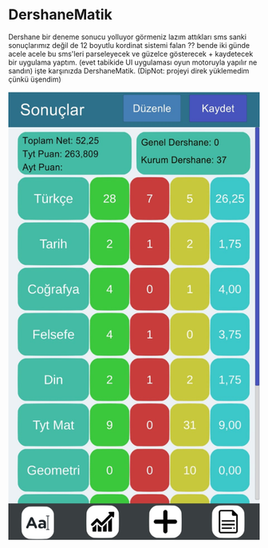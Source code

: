 # DershaneMatik

Dershane bir deneme sonucu yolluyor görmeniz lazım attıkları sms sanki sonuçlarımız değil de 12 boyutlu kordinat sistemi falan ?? bende iki günde acele acele bu sms'leri parseleyecek ve güzelce gösterecek + kaydetecek bir uygulama yaptım. (evet tabikide UI uygulaması oyun motoruyla yapılır ne sandın) işte karşınızda DershaneMatik. (DipNot: projeyi direk yüklemedim çünkü üşendim)
<br><br>
![Gösterim](https://github.com/Sultan-papagani/DershaneMatik/blob/main/image.jpeg)
